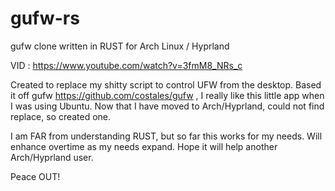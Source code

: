 # gufw-rs
gufw clone written in RUST for Arch Linux / Hyprland

VID : https://www.youtube.com/watch?v=3fmM8_NRs_c

Created to replace my shitty script to control UFW from the desktop.
Based it off gufw https://github.com/costales/gufw , I really like this little app when I was using Ubuntu.
Now that I have moved to Arch/Hyprland, could not find replace, so created one.

I am FAR from understanding RUST, but so far this works for my needs.
Will enhance overtime as my needs expand. Hope it will help another Arch/Hyprland user.

Peace OUT!
